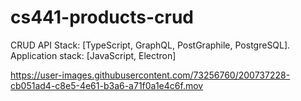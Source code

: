 # cs441-products-crud
CRUD API Stack: [TypeScript, GraphQL, PostGraphile, PostgreSQL]. Application stack: [JavaScript, Electron]




https://user-images.githubusercontent.com/73256760/200737228-cb051ad4-c8e5-4e61-b3a6-a71f0a1e4c6f.mov


